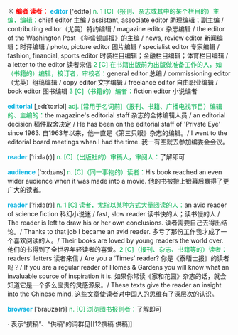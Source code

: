 ☀ <font color="red">**编者 读者：**</font>
<font color="sky blue">**editor**</font> ['edɪtə] 
<font color="#00b050">n. 1 [C]（报刊、杂志或其中的某个栏目的）主编，编辑：</font>chief editor 主编 / assistant, associate editor 助理编辑；副主编 / contributing editor（尤美）特约编辑 / magazine editor 杂志编辑 / the editor of the Washington Post 《华盛顿邮报》的主编 / news, review editor 新闻编辑；时评编辑 / photo, picture editor 图片编辑 / specialist editor 专家编辑 / fashion, financial, sports editor 时装栏目编辑；金融栏目编辑；体育栏目编辑 / a letter to the editor 读者来信 <font color="#00b050">2 [C] 在书籍出版前为出版做准备工作的人，如（书籍的）编辑，校订者，审校者：</font>general editor 总编 / commissioning editor（尤英）组稿编辑 / copy editor 文字编辑 / freelance editor 自由职业编辑 / book editor 图书编辑 <font color="#00b050">3 [C]（书籍的）编者：</font>fiction editor 小说编者
           
<font color="sky blue">**editorial**</font> [ˌedɪˈtɔ:riəl]
<font color="#00b050">adj. [常用于名词前]（报刊、书籍、广播电视节目）编辑的、主编的：</font>the magazine's editorial staff 杂志的全体编辑人员 / an editorial decision 稿件取舍决定 / He has been on the editorial staff of 'Private Eye' since 1963. 自1963年以来，他一直是《第三只眼》杂志的编辑。/ I went to the editorial board meetings when I had the time. 我一有空就去参加编委会会议。
           
<font color="sky blue">**reader**</font> [ˈri:də(r)]
<font color="#00b050">n. [C]（出版社的）审稿人，审阅人：</font>了解即可

<font color="sky blue">**audience**</font> ['ɔ:dɪəns] 
<font color="#00b050">n. [C]（同一事物的）读者：</font>His book reached an even wider audience when it was made into a movie. 他的书被搬上银幕后赢得了更广大的读者。
           
<font color="sky blue">**reader**</font> [ˈri:də(r)]
<font color="#00b050">n. 1 [C] 读者，尤指以某种方式大量阅读的人：</font>an avid reader of science fiction 科幻小说迷 / fast, slow reader 读书快的人；读书慢的人 / The reader is left to draw his or her own conclusions. 读者需要自己去得出结论。/ Thanks to that job I became an avid reader. 多亏了那份工作我才成了一个喜欢阅读的人。/ Their books are loved by young readers the world over. 他们的书得到了全世界年轻读者的喜爱。<font color="#00b050">2 [C]（报刊、杂志、书籍等的）读者：</font>readers' letters 读者来信 / Are you a ‘Times’ reader? 你是《泰晤士报》的读者吗？/ If you are a regular reader of Homes & Gardens you will know what an invaluable source of inspiration it is. 如果你常读《家和花园》杂志的话，就会知道它是一个多么宝贵的灵感源泉。/ These texts give the reader an insight into the Chinese mind. 这些文章使读者对中国人的思维有了深层次的认识。
           
<font color="sky blue">**browser**</font> [ˈbraʊzə(r)]
<font color="#00b050">n. [C] 浏览图书报刊者：</font>了解即可

· 表示“撰稿”、“供稿”的词群见[[12撰稿 供稿]]
